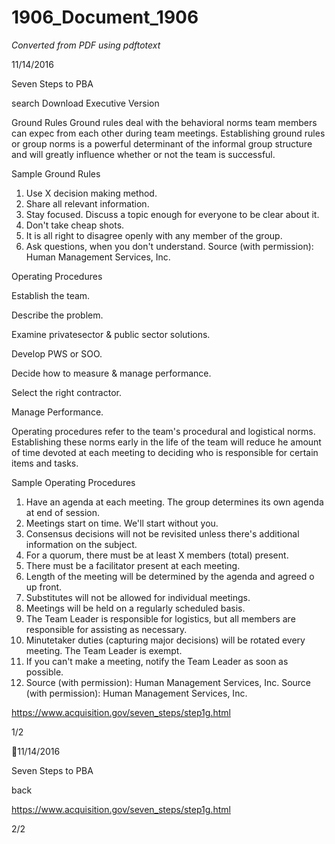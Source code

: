 # 1906_Document_1906

_Converted from PDF using pdftotext_

11/14/2016

Seven Steps to PBA

search
Download Executive Version

Ground Rules
Ground rules deal with the behavioral norms team members can expec
from each other during team meetings. Establishing ground rules or
group norms is a powerful determinant of the informal group structure
and will greatly influence whether or not the team is successful.

Sample Ground Rules
1. Use X decision making method.
2. Share all relevant information.
3. Stay focused. Discuss a topic enough for everyone to be clear about it.
4. Don't take cheap shots.
5. It is all right to disagree openly with any member of the group.
6. Ask questions, when you don't understand.
Source (with permission): Human Management Services, Inc.

Operating Procedures

Establish the team.

Describe the problem.

Examine
private­sector & public­
sector solutions.

Develop PWS or SOO.

Decide how to measure
& manage performance.

Select the right
contractor.

Manage Performance.

Operating procedures refer to the team's procedural and logistical
norms. Establishing these norms early in the life of the team will reduce
he amount of time devoted at each meeting to deciding who is
responsible for certain items and tasks.

Sample Operating Procedures
1. Have an agenda at each meeting. The group determines its own
agenda at end of session.
2. Meetings start on time. We'll start without you.
3. Consensus decisions will not be revisited unless there's additional
information on the subject.
4. For a quorum, there must be at least X members (total) present.
5. There must be a facilitator present at each meeting.
6. Length of the meeting will be determined by the agenda and agreed
o up front.
7. Substitutes will not be allowed for individual meetings.
8. Meetings will be held on a regularly scheduled basis.
9. The Team Leader is responsible for logistics, but all members are
responsible for assisting as necessary.
10. Minute­taker duties (capturing major decisions) will be rotated every
meeting. The Team Leader is exempt.
11. If you can't make a meeting, notify the Team Leader as soon as
possible.
12. Source (with permission): Human Management Services, Inc.
Source (with permission): Human Management Services, Inc.

https://www.acquisition.gov/seven_steps/step1g.html

1/2

11/14/2016

Seven Steps to PBA

back

https://www.acquisition.gov/seven_steps/step1g.html

2/2

